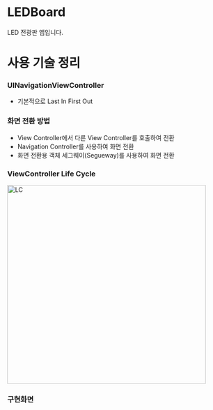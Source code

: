 # LEDBoard
LED 전광판 앱입니다.

# 사용 기술 정리
### UINavigationViewController
- 기본적으로 Last In First Out

### 화면 전환 방법
- View Controller에서 다른 View Controller를 호출하여 전환
- Navigation Controller를 사용하여 화면 전환
- 화면 전환용 객체 세그웨이(Segueway)를 사용하여 화면 전환

### ViewController Life Cycle
<img width="456" alt="LC" src="https://user-images.githubusercontent.com/86593582/212076708-0b98cf81-e2e0-46cc-9a5a-ff46e8890bea.png">

### 구현화면
